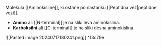 Molekula [[Aminokisline]], ki ostane po nastanku [[Peptidna vez|peptidne vezi]]. 

- **Amino** ali [[N-terminal]] je na sliki leva aminokislina.
- **Karboksilni** ali [[C-terminal]] je na sliki desna aminokislina. 

![[Pasted image 20240717180241.png]] ^13c79e